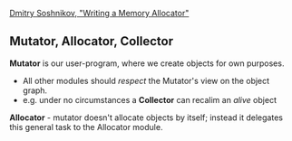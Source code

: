 [Dmitry Soshnikov, "Writing a Memory Allocator"](http://dmitrysoshnikov.com/compilers/writing-a-memory-allocator/)

## Mutator, Allocator, Collector

**Mutator** is our user-program, where we create objects for own purposes.
- All other modules should *respect* the Mutator's view on the object graph.
- e.g. under no circumstances a **Collector** can recalim an *alive* object

**Allocator** - mutator doesn't allocate objects by itself; instead it delegates this general task to the Allocator module.

